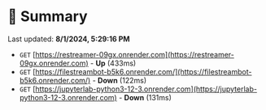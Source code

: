# 📖 Summary
Last updated: **8/1/2024, 5:29:16 PM**

- `GET` [https://restreamer-09gx.onrender.com](https://restreamer-09gx.onrender.com) - **Up** (433ms)
- `GET` [https://filestreambot-b5k6.onrender.com/](https://filestreambot-b5k6.onrender.com/) - **Down** (122ms)
- `GET` [https://jupyterlab-python3-12-3.onrender.com](https://jupyterlab-python3-12-3.onrender.com) - **Down** (131ms)
